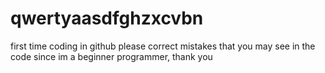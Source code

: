# qwertyaasdfghzxcvbn
first time coding in github please correct mistakes that you may see in the code since im a beginner programmer, thank you
